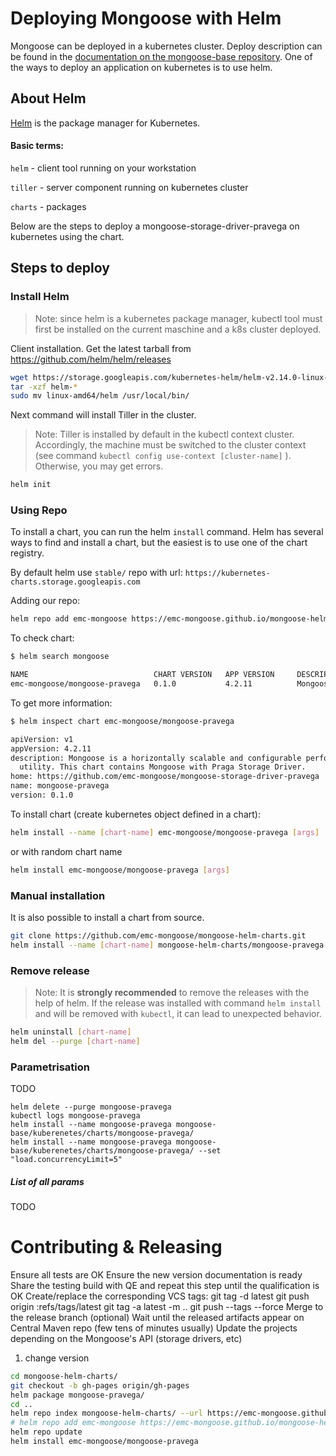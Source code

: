 # Deploying Mongoose with Helm

Mongoose can be deployed in a kubernetes cluster. Deploy description can be found in the [documentation on the mongoose-base repository](https://github.com/emc-mongoose/mongoose-base/tree/master/doc/deployment#kubernetes).
One of the ways to deploy an application on kubernetes is to use helm.

## About Helm

[Helm](https://helm.sh/docs/) is the package manager for Kubernetes. 

#### Basic terms:

`helm` - client tool running on your workstation

`tiller` - server component running on kubernetes cluster

`charts` - packages

Below are the steps to deploy a mongoose-storage-driver-pravega on kubernetes using the chart.

## Steps to deploy
### Install Helm

>Note: since helm is a kubernetes package manager, kubectl tool must first be installed on the current maschine and a k8s cluster deployed.

Сlient installation.
Get the latest tarball from https://github.com/helm/helm/releases

```bash
wget https://storage.googleapis.com/kubernetes-helm/helm-v2.14.0-linux-amd64.tar.gz
tar -xzf helm-*
sudo mv linux-amd64/helm /usr/local/bin/
```
Next command will install Tiller in the cluster. 
>Note: Tiller is installed by default in the kubectl context cluster. Accordingly, the machine must be switched to the cluster context (see command `kubectl config use-context [cluster-name]` ). Otherwise, you may get errors.
```bash
helm init
```

### Using Repo

To install a chart, you can run the helm `install` command. Helm has several ways to find and install a chart, but the easiest is to use one of the chart registry.

By default helm use `stable/` repo with url: `https://kubernetes-charts.storage.googleapis.com`

Adding our repo:

```bash
helm repo add emc-mongoose https://emc-mongoose.github.io/mongoose-helm-charts/
```
To check chart:
```bash
$ helm search mongoose

NAME                            CHART VERSION   APP VERSION     DESCRIPTION
emc-mongoose/mongoose-pravega   0.1.0           4.2.11          Mongoose is a horizontally scalable and configurable perf...
```
To get more information:
```bash
$ helm inspect chart emc-mongoose/mongoose-pravega

apiVersion: v1
appVersion: 4.2.11
description: Mongoose is a horizontally scalable and configurable performance testing
  utility. This chart contains Mongoose with Praga Storage Driver.
home: https://github.com/emc-mongoose/mongoose-storage-driver-pravega
name: mongoose-pravega
version: 0.1.0
```
To install chart (create kubernetes object defined in a chart):
```bash
helm install --name [chart-name] emc-mongoose/mongoose-pravega [args]
```
or with random chart name
```bash
helm install emc-mongoose/mongoose-pravega [args]
```

### Manual installation

It is also possible to install a chart from source.

```bash
git clone https://github.com/emc-mongoose/mongoose-helm-charts.git
helm install --name [chart-name] mongoose-helm-charts/mongoose-pravega
```

### Remove release

>Note: It is **strongly recommended** to remove the releases with the help of helm. If the release was installed with command `helm install` and will be removed with `kubectl`, it can lead to unexpected behavior.

```bash
helm uninstall [chart-name]
helm del --purge [chart-name]
```

### Parametrisation
TODO
```
helm delete --purge mongoose-pravega
kubectl logs mongoose-pravega
helm install --name mongoose-pravega mongoose-base/kuberenetes/charts/mongoose-pravega/
helm install --name mongoose-pravega mongoose-base/kuberenetes/charts/mongoose-pravega/ --set "load.concurrencyLimit=5"
```

##### List of all params

TODO

# Contributing & Releasing

Ensure all tests are OK
Ensure the new version documentation is ready
Share the testing build with QE and repeat this step until the qualification is OK
Create/replace the corresponding VCS tags:
git tag -d latest
git push origin :refs/tags/latest
git tag -a latest -m <X>.<Y>.<Z>
git push --tags --force
Merge to the release branch (optional)
Wait until the released artifacts appear on Central Maven repo (few tens of minutes usually)
Update the projects depending on the Mongoose's API (storage drivers, etc)
1) change version
```bash
cd mongoose-helm-charts/
git checkout -b gh-pages origin/gh-pages
helm package mongoose-pravega/
cd ..
helm repo index mongoose-helm-charts/ --url https://emc-mongoose.github.io/mongoose-helm-charts/
# helm repo add emc-mongoose https://emc-mongoose.github.io/mongoose-helm-charts/ 
helm repo update
helm install emc-mongoose/mongoose-pravega
```


